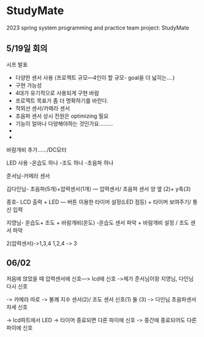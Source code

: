 # StudyMate
2023 spring system programming and practice team project: StudyMate


## 5/19일 회의
시프 발표

- 다양한 센서 사용 (프로젝트 규모—4인이 할 규모- goal을 더 넓히는….)
- 구현 가능성
- 4대가 유기적으로 사용되게 구현 바람
- 프로젝트 목표가 좀 더 명확하기를 바란다. 
- 적외선 센서/카메라 센서
- 초음파 센서 상시 전원은 optimizing 필요
- 기능이 얼마나 다양해야하는 것인가요………
- 
- 


바람개비 추가……/DC모터


LED 사용
-온습도 하나
-조도 하나
-초음파 하나


준서님-카메라 센서 

김다인님- 초음파(5개)+압력센서(1개) — 압력센서/ 초음파 센서 양 옆 (2)+ y축(3) 

종호- LCD 출력 + LED — 버튼 이용한 타이머 설정(LED 점등) + 타이머 보여주기/  통신 입력

지영님- 온습도+ 조도 + 바람개비(온도)  -온습도 센서 파악 + 바람개비 설정 / 조도 센서 파악 

2(압력센서)->1,3,4
1,2,4 -> 3


## 06/02
처음에 앉았을 때 압력센서에 신호—> lcd에 신호
->제가 준서님이랑 지영님, 다인님 다시 신호

-> 카메라 따로
-> 불쾌 지수 센서(2)/ 조도 센서 신호(1) 둘 (3)
-> 다인님 초음파센서 자세 신호

-> lcd파트에서 LED
-> 타이머 종료되면 다른 파이에 신호
-> 중간에 종료되어도 다른파이에 신호
